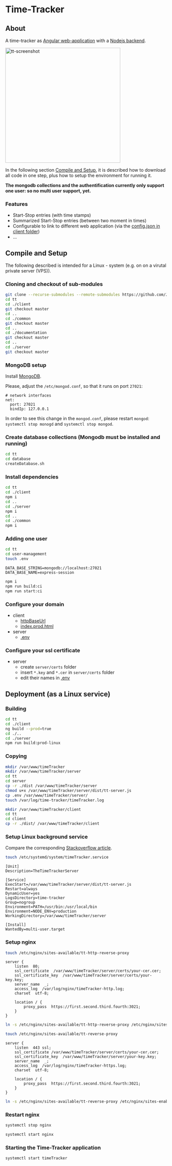 # Time-Tracker

## About
A time-tracker as [Angular web-application](https://github.com/JensUngerer/time-tracker-client) with a [Nodejs backend](https://github.com/JensUngerer/tt-server).

<img src="tt-screenshot.png" alt="tt-screenshot" width="359"/>

In the following section [Compile and Setup](#Compile-and-Setup), it is described how to download all code in one step, plus how to setup the environment for running it.

**The mongodb collections and the authentification currently only support one user: so no multi user support, yet.**

### Features

* Start-Stop entries (with time stamps)
* Summarized Start-Stop entries (between two moment in times)
* Configurable to link to different web application (via the [config.json in client folder](https://github.com/JensUngerer/time-tracker-client/blob/master/src/assets/config/config.json)) 
* ...

## Compile and Setup
The following described is intended for a Linux - system (e.g. on on a virutal private server (VPS)).

### Cloning and checkout of sub-modules

```bash
git clone --recurse-submodules --remote-submodules https://github.com/JensUngerer/time-tracker.git tt
cd tt
cd ./client
git checkout master
cd ..
cd ./common
git checkout master
cd ..
cd ./documentation
git checkout master
cd ..
cd ./server
git checkout master
```

### MongoDB setup

Install [MongoDB](https://docs.mongodb.com/manual/tutorial/install-mongodb-on-debian/).

Please, adjust the ``/etc/mongod.conf``, so that it runs on port ``27021``:

```config
# network interfaces
net:
  port: 27021
  bindIp: 127.0.0.1
```

In order to see this change in the ``mongod.conf``, please restart ``mongod``:
``systemctl stop monogd`` and ``systemctl stop mongod``.

### Create database collections (Mongodb must be installed and running)

```bash
cd tt
cd database
createDatabase.sh
```

### Install dependencies

```bash
cd tt
cd ./client
npm i
cd ..
cd ./server
npm i
cd ..
cd ./common
npm i
```

### Adding one user
```bash
cd tt
cd user-management
touch .env
```

```config
DATA_BASE_STRING=mongodb://localhost:27021
DATA_BASE_NAME=express-session
```

```bash
npm i
npm run build:ci
npm run start:ci
```

### Configure your domain
* client
  * [httpBaseUrl](https://github.com/JensUngerer/time-tracker-client/blob/master/src/environments/environment.prod.ts)
  * [index.prod.html](https://github.com/JensUngerer/time-tracker-client/blob/master/src/index.prod.html)
* server
  * [.env](https://github.com/JensUngerer/tt-server/blob/master/.env)

### Configure your ssl certificate

* server
  * create ``server/certs`` folder
  * insert ``*.key`` and ``*.cer`` in ``server/certs`` folder 
  * edit their names in [.env](https://github.com/JensUngerer/tt-server/blob/master/.env)

## Deployment (as a Linux service)

### Building

```bash
cd tt
cd ./client
ng build --prod=true
cd ./..
cd ./server
npm run build:prod-linux
```

### Copying

```bash
mkdir /var/www/timeTracker
mkdir /var/www/timeTracker/server
cd tt
cd server
cp -r ./dist /var/www/timeTracker/server
chmod u+x /var/www/timeTracker/server/dist/tt-server.js
cp .env /var/www/timeTracker/server/
touch /var/log/time-tracker/timeTracker.log
```

```bash
mkdir /var/www/timeTracker/client
cd tt
cd client
cp -r ./dist/ /var/www/timeTracker/client
```

### Setup Linux background service
Compare the corresponding [Stackoverflow article](https://stackoverflow.com/questions/4018154/how-do-i-run-a-node-js-app-as-a-background-service).

```bash
touch /etc/systemd/system/timeTracker.service
```

```config
[Unit]
Description=TheTimeTrackerServer

[Service]
ExecStart=/var/www/timeTracker/server/dist/tt-server.js
Restart=always
DynamicUser=yes
LogsDirectory=time-tracker
Group=nogroup
Environment=PATH=/usr/bin:/usr/local/bin
Environment=NODE_ENV=production
WorkingDirectory=/var/www/timeTracker/server

[Install]
WantedBy=multi-user.target
```

### Setup nginx
```bash
touch /etc/nginx/sites-available/tt-http-reverse-proxy
```

```config
server {
    listen  80;
    ssl_certificate  /var/www/timeTracker/server/certs/your-cer.cer;
    ssl_certificate_key  /var/www/timeTracker/server/certs/your-key.key;
    server_name  _;
    access_log  /var/log/nginx/timeTracker-http.log;
    charset  utf-8;

    location / {
        proxy_pass  https://first.second.third.fourth:3021;
    }
}
```

```bash
ln -s /etc/nginx/sites-available/tt-http-reverse-proxy /etc/nginx/sites-enabled/tt-http-reverse-proxy
```

```bash
touch /etc/nginx/sites-available/tt-reverse-proxy
```

```config
server {
    listen  443 ssl;
    ssl_certificate /var/www/timeTracker/server/certs/your-cer.cer;
    ssl_certificate_key  /var/www/timeTracker/server/your-key.key;
    server_name  _;
    access_log  /var/log/nginx/timeTracker-https.log;
    charset  utf-8;

    location / {
        proxy_pass  https://first.second.third.fourth:3021;
    }
}
```

```bash
ln -s /etc/nginx/sites-available/tt-reverse-proxy /etc/nginx/sites-enabled/tt-reverse-proxy
```

### Restart nginx
```bash
systemctl stop nginx
```

```bash
systemctl start nginx
```

### Starting the Time-Tracker application 
```bash
systemctl start timeTracker
```